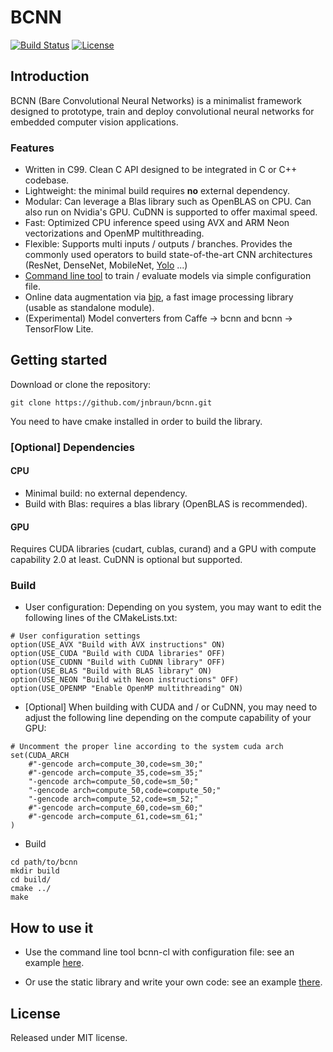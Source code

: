 # BCNN

[![Build Status](https://travis-ci.org/jnbraun/bcnn.svg?branch=master)](https://travis-ci.org/jnbraun/bcnn/)
[![License](https://img.shields.io/badge/license-MIT-blue.svg)](LICENSE)

## Introduction
BCNN (Bare Convolutional Neural Networks) is a minimalist framework designed to prototype, train and deploy convolutional neural networks for embedded computer vision applications. 

### Features
* Written in C99. Clean C API designed to be integrated in C or C++ codebase.
* Lightweight: the minimal build requires **no** external dependency.
* Modular: Can leverage a Blas library such as OpenBLAS on CPU. Can also run on Nvidia's GPU. CuDNN is supported to offer maximal speed.
* Fast: Optimized CPU inference speed using AVX and ARM Neon vectorizations and OpenMP multithreading.
* Flexible: Supports multi inputs / outputs / branches. Provides the commonly used operators to build state-of-the-art CNN architectures (ResNet, DenseNet, MobileNet, [Yolo](https://github.com/jnbraun/bcnn/tree/master/examples/yolo) ...)
* [Command line tool](https://github.com/jnbraun/bcnn/tree/master/examples/mnist_cl) to train / evaluate models via simple configuration file.
* Online data augmentation via [bip](https://github.com/jnbraun/bcnn/tree/master/src/bip), a fast image processing library (usable as standalone module).
* (Experimental) Model converters from Caffe -> bcnn and bcnn -> TensorFlow Lite.

## Getting started
Download or clone the repository:
```
git clone https://github.com/jnbraun/bcnn.git
```

You need to have cmake installed in order to build the library.

### [Optional] Dependencies 
#### CPU
* Minimal build: no external dependency.
* Build with Blas: requires a blas library (OpenBLAS is recommended).

#### GPU 
Requires CUDA libraries (cudart, cublas, curand) and a GPU with compute capability 2.0 at least. CuDNN is optional but supported.

### Build
* User configuration: Depending on you system, you may want to edit the following lines of the CMakeLists.txt:
```
# User configuration settings
option(USE_AVX "Build with AVX instructions" ON)
option(USE_CUDA "Build with CUDA libraries" OFF)
option(USE_CUDNN "Build with CuDNN library" OFF)
option(USE_BLAS "Build with BLAS library" ON)
option(USE_NEON "Build with Neon instructions" OFF)
option(USE_OPENMP "Enable OpenMP multithreading" ON)
```

* [Optional] When building with CUDA and / or CuDNN, you may need to adjust the following line depending on the compute capability of your GPU:
```
# Uncomment the proper line according to the system cuda arch
set(CUDA_ARCH 
    #"-gencode arch=compute_30,code=sm_30;"
    #"-gencode arch=compute_35,code=sm_35;"
    "-gencode arch=compute_50,code=sm_50;"
    "-gencode arch=compute_50,code=compute_50;"
    "-gencode arch=compute_52,code=sm_52;"
    #"-gencode arch=compute_60,code=sm_60;"
    #"-gencode arch=compute_61,code=sm_61;"
)
```

* Build
```
cd path/to/bcnn
mkdir build
cd build/
cmake ../
make
```

## How to use it

* Use the command line tool bcnn-cl with configuration file: see an example [here](https://github.com/jnbraun/bcnn/tree/master/examples/mnist_cl).

* Or use the static library and write your own code: see an example [there](https://github.com/jnbraun/bcnn/tree/master/examples/mnist).

## License

Released under MIT license.
